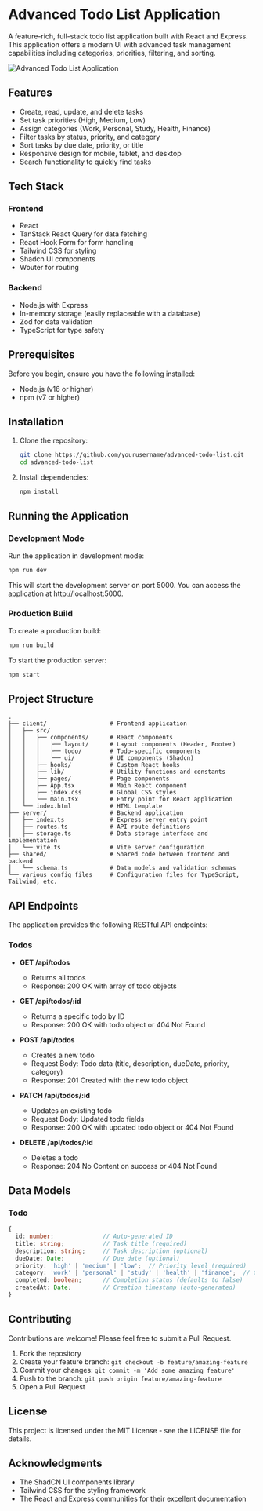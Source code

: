 # Advanced Todo List Application

A feature-rich, full-stack todo list application built with React and Express. This application offers a modern UI with advanced task management capabilities including categories, priorities, filtering, and sorting.

![Advanced Todo List Application](https://via.placeholder.com/800x400?text=Advanced+Todo+List+App)

## Features

- Create, read, update, and delete tasks
- Set task priorities (High, Medium, Low)
- Assign categories (Work, Personal, Study, Health, Finance)
- Filter tasks by status, priority, and category
- Sort tasks by due date, priority, or title
- Responsive design for mobile, tablet, and desktop
- Search functionality to quickly find tasks

## Tech Stack

### Frontend
- React
- TanStack React Query for data fetching
- React Hook Form for form handling
- Tailwind CSS for styling
- Shadcn UI components
- Wouter for routing

### Backend
- Node.js with Express
- In-memory storage (easily replaceable with a database)
- Zod for data validation
- TypeScript for type safety

## Prerequisites

Before you begin, ensure you have the following installed:
- Node.js (v16 or higher)
- npm (v7 or higher)

## Installation

1. Clone the repository:
   ```bash
   git clone https://github.com/yourusername/advanced-todo-list.git
   cd advanced-todo-list
   ```

2. Install dependencies:
   ```bash
   npm install
   ```

## Running the Application

### Development Mode

Run the application in development mode:
```bash
npm run dev
```

This will start the development server on port 5000. You can access the application at http://localhost:5000.

### Production Build

To create a production build:
```bash
npm run build
```

To start the production server:
```bash
npm start
```

## Project Structure

```
.
├── client/                  # Frontend application
│   ├── src/
│   │   ├── components/      # React components
│   │   │   ├── layout/      # Layout components (Header, Footer)
│   │   │   ├── todo/        # Todo-specific components
│   │   │   └── ui/          # UI components (Shadcn)
│   │   ├── hooks/           # Custom React hooks
│   │   ├── lib/             # Utility functions and constants
│   │   ├── pages/           # Page components
│   │   ├── App.tsx          # Main React component
│   │   ├── index.css        # Global CSS styles
│   │   └── main.tsx         # Entry point for React application
│   └── index.html           # HTML template
├── server/                  # Backend application
│   ├── index.ts             # Express server entry point
│   ├── routes.ts            # API route definitions
│   ├── storage.ts           # Data storage interface and implementation
│   └── vite.ts              # Vite server configuration
├── shared/                  # Shared code between frontend and backend
│   └── schema.ts            # Data models and validation schemas
└── various config files     # Configuration files for TypeScript, Tailwind, etc.
```

## API Endpoints

The application provides the following RESTful API endpoints:

### Todos

- **GET /api/todos**
  - Returns all todos
  - Response: 200 OK with array of todo objects

- **GET /api/todos/:id**
  - Returns a specific todo by ID
  - Response: 200 OK with todo object or 404 Not Found

- **POST /api/todos**
  - Creates a new todo
  - Request Body: Todo data (title, description, dueDate, priority, category)
  - Response: 201 Created with the new todo object

- **PATCH /api/todos/:id**
  - Updates an existing todo
  - Request Body: Updated todo fields
  - Response: 200 OK with updated todo object or 404 Not Found

- **DELETE /api/todos/:id**
  - Deletes a todo
  - Response: 204 No Content on success or 404 Not Found

## Data Models

### Todo

```typescript
{
  id: number;              // Auto-generated ID
  title: string;           // Task title (required)
  description: string;     // Task description (optional)
  dueDate: Date;           // Due date (optional)
  priority: 'high' | 'medium' | 'low';  // Priority level (required)
  category: 'work' | 'personal' | 'study' | 'health' | 'finance';  // Category (required)
  completed: boolean;      // Completion status (defaults to false)
  createdAt: Date;         // Creation timestamp (auto-generated)
}
```

## Contributing

Contributions are welcome! Please feel free to submit a Pull Request.

1. Fork the repository
2. Create your feature branch: `git checkout -b feature/amazing-feature`
3. Commit your changes: `git commit -m 'Add some amazing feature'`
4. Push to the branch: `git push origin feature/amazing-feature`
5. Open a Pull Request

## License

This project is licensed under the MIT License - see the LICENSE file for details.

## Acknowledgments

- The ShadCN UI components library
- Tailwind CSS for the styling framework
- The React and Express communities for their excellent documentation